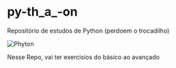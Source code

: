 # py-th_a_-on
Repositório de estudos de Python (perdoem o trocadilho)

![Phyton](https://cio.com.br/wp-content/uploads/2020/10/linguagem-programacao-python-1024x576.jpg)

Nesse Repo, vai ter exercisios do básico ao avançado
